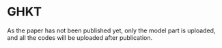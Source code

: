 # GHKT
As the paper has not been published yet, only the model part is uploaded, and all the codes will be uploaded after publication.
